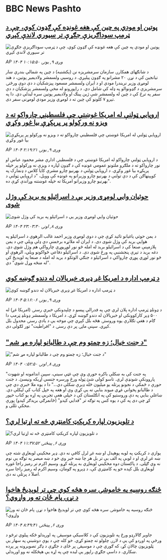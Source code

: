 # BBC News Pashto## [پوتین او مودي په چین کې هغه غونډه کې ګډون کوي، چې د ټرمپ سوداګریزې جګړې تر سیوري لاندې کېږي](https://www.bbc.com/pashto/articles/cjw6jv2n2ljo?at_medium=RSS&at_campaign=rss?at_campaign=githubrss)![پوتین او مودي په چین کې هغه غونډه کې ګډون کوي، چې د ټرمپ سوداګریزې جګړې تر سیوري لاندې کېږي](https://ichef.bbci.co.uk/ace/ws/240/cpsprodpb/5580/live/91f5fbb0-8653-11f0-9cf6-cbf3e73ce2b9.jpg)_AP ۱۴۰۴ وږی ۹, يونۍ ۱۰:۱۵:۵۰_د شانګهای همکارۍ سازمان سرمشریزه نن (یکشنبه) د چین په شمالي بندري ښار تیانجین کې د نړۍ ۲۰ مشرانو په ګډون پیلېږي. د روسیې ولسمشر ولادیمیر پوتین، د هند لومړی وزیر نریندرا مودي او د ایران ولسمشر مسعود پیزشکیان د دې دوې ورځنۍ سرمشریزې د ګډونوالو په ډله کې شامل دي. 
د راپورونو له مخې ولسمشر پزشکیان د دې سفر په ترڅ کې د چین له ولسمشر شي ژین پینګ او ولادیمیر پوتین سره لیدلي دي. دا په تېرو ۷ کلونو کې چین ته د لومړي وزیر مودي لومړنی سفر دی.## [اروپايي ټولنې له امریکا غوښتي چې فلسطیني چارواکو ته د ویزو نه ورکولو پر پرېکړې بيا غور وکړي](https://www.bbc.com/pashto/articles/cjw6egxg163o?at_medium=RSS&at_campaign=rss?at_campaign=githubrss)![اروپايي ټولنې له امریکا غوښتي چې فلسطیني چارواکو ته د ویزو نه ورکولو پر پرېکړې بيا غور وکړي](https://ichef.bbci.co.uk/ace/ws/240/cpsprodpb/cf48/live/cf9591d0-8610-11f0-9cf6-cbf3e73ce2b9.jpg)_AP ۱۴۰۴ وږی ۹, يونۍ ۲:۱۹:۲۱_د اروپايي ټولنې چارواکو له امریکا غوښتي چې د فلسطينۍ ادارې مشر محمود عباس او نور چارواکو ته د ملګرو ملتونو عمومي غونډه کې د ګډون لپاره د ويزې نه ورکولو پر خپله پرېکړه بيا غور وکړي. د اروپايي ټولنې د بهرنيو چارو مشرې کايا کلاس د ډنمارک په کوپېنهاګن کې د دې تولنې د بهرنيو چارو وزيرانو په غونډه کې وويل، "د اروپايي ټولنې د بهرنيو چارو وزيرانو امريکا ته خپله غوښتنه وړاندې کړې ده".## [حوثيان وايي لومړی وزير يې د اسرائیلو په بريد کې وژل شوی](https://www.bbc.com/pashto/articles/c2kzek7x210o?at_medium=RSS&at_campaign=rss?at_campaign=githubrss)![حوثيان وايي لومړی وزير يې د اسرائیلو په بريد کې وژل شوی](https://ichef.bbci.co.uk/ace/ws/240/cpsprodpb/d496/live/0bf34430-85f1-11f0-9cf6-cbf3e73ce2b9.jpg)_AP ۱۴۰۴ وږی ۸, اونۍ ۲۳:۰۳:۳۰_د یمن حوثي ياغيانو تائيد کړې چې د دوی لومړی وزير احمد غالب الرهوي د اسرائیلو په هوايي بريد کې وژل شوی دی. د ايران له ملاتړه برخمنې دې ډلې ويلي چې د يمن پلازمېنې صنعا کې د اسرائیلو برید له امله څو نور لوړپوړي چارواکي هم وژل شوي دي. دغه بريد د تېرې پنجشنبې په ورځ شوی دی. د اسرائیلو دفاعي ځواکونو ویلي، الرهوي او څو نور لوړي پوړي چارواکي د اسرائيلو د جنګي الوتکو د بريد له امله د صنعا په لوېديځ کې "له منځه وړل شوي" دي.## [د ټرمپ اداره د امریکا غږ ډېری خبريالان له دندو ګوښه کوي](https://www.bbc.com/pashto/articles/cedvq8wqe45o?at_medium=RSS&at_campaign=rss?at_campaign=githubrss)![د ټرمپ اداره د امریکا غږ ډېری خبريالان له دندو ګوښه کوي](https://ichef.bbci.co.uk/ace/ws/240/cpsprodpb/71b2/live/f43652a0-8628-11f0-b391-6936825093bd.jpg)_AP ۱۴۰۴ وږی ۹, يونۍ ۵:۱۶:۰۶_د ډونلډ ټرمپ اداره پلان لري چې په فدرالي پيسو د چلېدونکي خبري رسنۍ (امریکا غږ) له ۵۰۰ ډېر  کارکوونکي او خبريالان له دندو ګوښه کړي.  د امریکا د ولسمشر ډونلډ ټرمپ دا ګام د هغې تګلارې يوه وروستۍ هڅه بلل کېږي چې موخه يې د يادې رسنۍ محدول بلل کېږي. سپنې ماڼۍ پر دې رسنۍ د "افراطيت" تور لګولی دی.## ["د جنت خیال؛ زه چمتو وم چې د طالبانو لپاره مړ شم"](https://www.bbc.com/pashto/articles/c75492yl5zdo?at_medium=RSS&at_campaign=rss?at_campaign=githubrss)!["د جنت خیال؛ زه چمتو وم چې د طالبانو لپاره مړ شم"](https://ichef.bbci.co.uk/ace/ws/240/cpsprodpb/ca72/live/6e6d1840-81c1-11f0-b1e0-f1e3fb4f730d.jpg)_AP ۱۴۰۴ وږی ۸, اونۍ ۰:۵۲:۵۰_"په جنت کې به ښکلې باکره حورې وي چې غټې سینې، سپین اندامونه او شهوت پاروونکې شونډې لري. تاسو کولی شئ ټوله ورځ ورسره جنسي اړیکه ونیسئ. د جنت حورې د ځمکې د نجونو پرتله یو میلیون ځله ډېرې ښکلې دي..."
دا د یوه ملا خبرې دي چې د طالبانو پخواني غړي میوند بنايي ته یې کړې وې او هغه په خپل کتاب کې لیکلې دي.
ښاغلي بنايي په دې وروستیو کې په انګلستان کې د خپلې هغې تجربې په اړه یو کتاب خپور کړ چې دی په کې د یوه کس په توګه تر "فدايي کېدو" (ځانمرګي بریدګر کېدو) پورې مخکې تللی و.## [د تلویزیون لپاره کرېکټ کامنټري څه ته اړتیا لري؟](https://www.bbc.com/pashto/articles/c9vd98ny3jgo?at_medium=RSS&at_campaign=rss?at_campaign=githubrss)![د تلویزیون لپاره کرېکټ کامنټري څه ته اړتیا لري؟](https://ichef.bbci.co.uk/ace/ws/240/cpsprodpb/684d/live/4a2e6c10-8403-11f0-84c8-99de564f0440.png)_AP ۱۴۰۴ وږی ۶, پينځنۍ ۱۱:۳۷:۵۲_یوازې د کرېکټ په لوبه پوهېدل او ښه غږ لرل کافي نه دي. ډېر مخکیني لوبغاړي شته چې ښه غږ لري او د لوبې په الف بې تر بل هر چا ښه خبر وي خو د ښه مبصر په توګه یې نوم نه وي ګټلی. د پاکستان دوه مخکیني لوبغاړي به پرتله کړو. وسیم اکرم تر رمیز راجا غوره لوبغاړی بلل کېده خو په کامنټري کې، د ډېرو په ګومان، وسیم اکرم له رمیز راجا سره اصلآ د پرتلې نه دی.## [څنګه روسیه په خاموشۍ سره هڅه کوي چې تر لوېديځ هاخوا د نړۍ پام ځان ته ور واړوي؟](https://www.bbc.com/pashto/articles/cj4wk4rdwjjo?at_medium=RSS&at_campaign=rss?at_campaign=githubrss)![څنګه روسیه په خاموشۍ سره هڅه کوي چې تر لوېديځ هاخوا د نړۍ پام ځان ته ور واړوي؟](https://ichef.bbci.co.uk/ace/ws/240/cpsprodpb/08cc/live/f5320640-833f-11f0-ab3e-bd52082cd0ae.png)_AP ۱۴۰۴ وږی ۶, پينځنۍ ۸:۴۹:۴۱_جاویر ګالارډو ورځ په تلوېزیون کې د کلاسیکې موسیقۍ په اورېدلو ځکه پیلوي ترڅو د ورځې په اوږدو کې یې د لارۍ چلولو ته چمتو کړي.
خو کله چې د یوې دوشبنې په سهار یې ټلوېزیون چالان کړ، که ګوري چې د موسیقۍ پر ځای د جګړې د ډګر تصویرونه پر پرده ښکاري. د داسې جګړې راپور یې لیده چې په اړه یې هېڅکله نه وو اورېدلي.